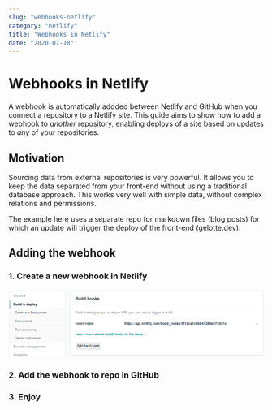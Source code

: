 ```yaml
---
slug: "webhooks-netlify"
category: "netlify"
title: "Webhooks in Netlify"
date: "2020-07-18"
---
```


# Webhooks in Netlify
A webhook is automatically addded between Netlify and GitHub when you connect a repository to a Netlify site. This guide aims to show how to add a webhook to *another* repository, enabling deploys of a site based on updates to *any* of your repositories.

## Motivation
Sourcing data from external repositories is very powerful. It allows you to keep the data separated from your front-end without using a traditional database approach. This works very well with simple data, without complex relations and permissions.

The example here uses a separate repo for markdown files (blog posts) for which an update will trigger the deploy of the front-end (gelotte.dev).

## Adding the webhook

### 1. Create a new webhook in Netlify
![Add webhook in Netlify](netlify-add-webhook.png "Add webhook in Netlify")

### 2. Add the webhook to repo in GitHub

### 3. Enjoy
